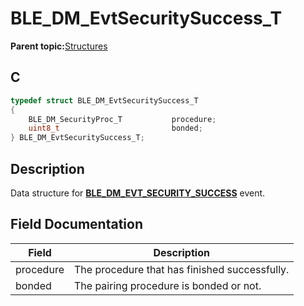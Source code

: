# BLE\_DM\_EvtSecuritySuccess\_T

**Parent topic:**[Structures](GUID-089F5ADB-7173-4AA0-8859-7929BE804A1D.md)

## C

```c
typedef struct BLE_DM_EvtSecuritySuccess_T
{
    BLE_DM_SecurityProc_T           procedure;
    uint8_t                         bonded;
} BLE_DM_EvtSecuritySuccess_T;
```

## Description

Data structure for **[BLE\_DM\_EVT\_SECURITY\_SUCCESS](GUID-2ADE1ED6-66CF-4C03-BE5C-CC1C3C14E7C0.md)** event.

## Field Documentation

|Field|Description|
|-----|-----------|
|procedure|The procedure that has finished successfully.|
|bonded|The pairing procedure is bonded or not.|

